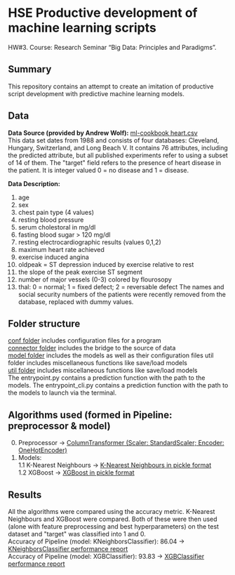 # HSE Productive development of machine learning scripts
HW#3. Course: Research Seminar “Big Data: Principles and Paradigms”.
## Summary
This repository contains an attempt to create an imitation of productive script development with predictive machine learning models.
## Data
<b>Data Source (provided by Andrew Wolf):</b> <a href="https://github.com/5x12/ml-cookbook/blob/master/supplements/data/heart.csv" target="_blank">ml-cookbook heart.csv</a>
<br>This data set dates from 1988 and consists of four databases: Cleveland, Hungary, Switzerland, and Long Beach V. It contains 76 attributes, including the predicted attribute, but all published experiments refer to using a subset of 14 of them. The "target" field refers to the presence of heart disease in the patient. It is integer valued 0 = no disease and 1 = disease.

<b>Data Description:</b>
1. age
2. sex
3. chest pain type (4 values)
4. resting blood pressure
5. serum cholestoral in mg/dl
6. fasting blood sugar > 120 mg/dl
7. resting electrocardiographic results (values 0,1,2)
8. maximum heart rate achieved
9. exercise induced angina
10. oldpeak = ST depression induced by exercise relative to rest
11. the slope of the peak exercise ST segment
12. number of major vessels (0-3) colored by flourosopy
13. thal: 0 = normal; 1 = fixed defect; 2 = reversable defect
The names and social security numbers of the patients were recently removed from the database, replaced with dummy values.

## Folder structure
<a href="https://github.com/missukrof/hse-ml-rs-hw3/tree/main/conf" target="_blank">conf folder</a> includes configuration files for a program
<br><a href="https://github.com/missukrof/hse-ml-rs-hw3/tree/main/connector" target="_blank">connector folder</a> includes the bridge to the source of data
<br><a href="https://github.com/missukrof/hse-ml-rs-hw3/tree/main/model" target="_blank">model folder</a> includes the models as well as their configuration files util folder includes miscellaneous functions like save/load models
<br><a href="https://github.com/missukrof/hse-ml-rs-hw3/tree/main/util" target="_blank">util folder</a> includes miscellaneous functions like save/load models
<br>The entrypoint.py contains a prediction function with the path to the models. The entrypoint_cli.py contains a prediction function with the path to the models to launch via the terminal.

## Algorithms used (formed in Pipeline: preprocessor & model)
0. Preprocessor -> <a href="https://github.com/missukrof/hse-ml-rs-hw3/blob/main/model/conf/preprocessor_heart.pkl" target="_blank">ColumnTransformer (Scaler: StandardScaler; Encoder: OneHotEncoder)</a>
1. Models:
<br>1.1 K-Nearest Neighbours -> <a href="https://github.com/missukrof/hse-ml-rs-hw3/blob/main/model/conf/kneighbors_heart.pkl" target="_blank">K-Nearest Neighbours in pickle format</a>
<br>1.2 XGBoost -> <a href="https://github.com/missukrof/hse-ml-rs-hw3/blob/main/model/conf/xgboost_heart.pkl" target="_blank">XGBoost in pickle format</a>

## Results
All the algorithms were compared using the accuracy metric. K-Nearest Neighbours and XGBoost were compared. Both of these were then used (alone with feature preprocessing and best hyperparameters) on the test dataset and "target" was classified into 1 and 0.
<br>Accuracy of Pipeline (model: KNeighborsClassifier): 86.04 -> <a href="https://github.com/missukrof/hse-ml-rs-hw3/blob/main/model/reports/kn_report_20221220_020701.522892.txt" target="_blank">KNeighborsClassifier performance report</a>
<br>Accuracy of Pipeline (model: XGBClassifier): 93.83 -> <a href="https://github.com/missukrof/hse-ml-rs-hw3/blob/main/model/reports/xgb_report_20221220_020701.659265.txt" target="_blank">XGBClassifier performance report</a>
